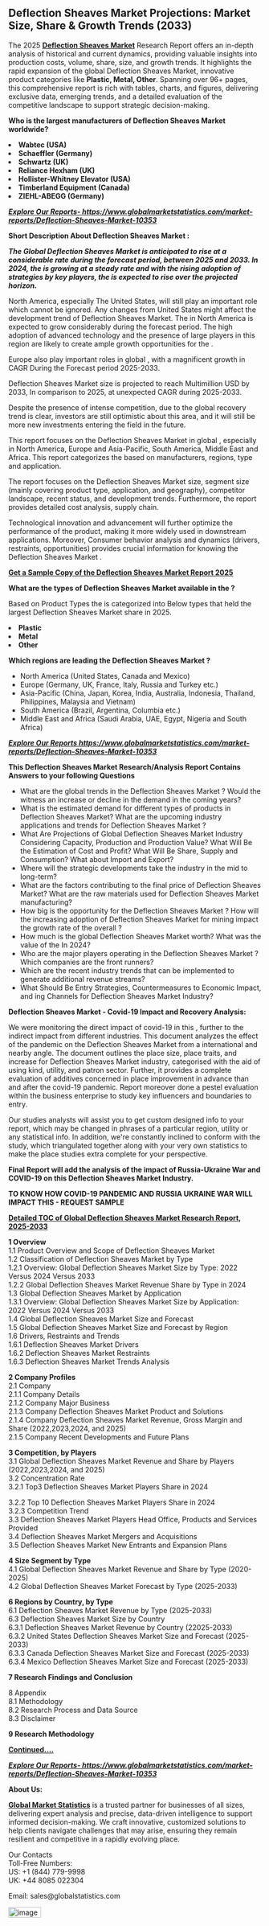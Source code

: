 <h2><strong>Deflection Sheaves Market Projections: Market Size, Share & Growth Trends (2033)</strong></h2><p>The 2025 <strong><a href="https://www.globalmarketstatistics.com/market-reports/Deflection-Sheaves-Market-10353">Deflection Sheaves Market</a></strong> Research Report offers an in-depth analysis of historical and current dynamics, providing valuable insights into production costs, volume, share, size, and growth trends. It highlights the rapid expansion of the global Deflection Sheaves Market, innovative product categories like <strong>Plastic, Metal, Other</strong>. Spanning over 96+ pages, this comprehensive report is rich with tables, charts, and figures, delivering exclusive data, emerging trends, and a detailed evaluation of the competitive landscape to support strategic decision-making.</p><p><strong>Who is the largest manufacturers of Deflection Sheaves Market worldwide?</strong></p><p><strong><li>Wabtec (USA)<li>Schaeffler (Germany)<li>Schwartz (UK)<li>Reliance Hexham (UK)<li>Hollister-Whitney Elevator (USA)<li>Timberland Equipment (Canada)<li>ZIEHL-ABEGG (Germany)</strong></p><p><strong><em><a href="https://www.globalmarketstatistics.com/market-reports/Deflection-Sheaves-Market-10353">Explore Our Reports-&nbsp;https://www.globalmarketstatistics.com/market-reports/Deflection-Sheaves-Market-10353</a></em></strong></p><p><strong>Short Description About Deflection Sheaves Market :</strong></p><p><strong><em>The Global Deflection Sheaves Market is anticipated to rise at a considerable rate during the forecast period, between 2025 and 2033. In 2024, the is growing at a steady rate and with the rising adoption of strategies by key players, the is expected to rise over the projected horizon.</em></strong></p><p>North America, especially The United States, will still play an important role which cannot be ignored. Any changes from United States might affect the development trend of Deflection Sheaves Market. The in North America is expected to grow considerably during the forecast period. The high adoption of advanced technology and the presence of large players in this region are likely to create ample growth opportunities for the .</p><p>Europe also play important roles in global , with a magnificent growth in CAGR During the Forecast period 2025-2033.</p><p>Deflection Sheaves Market size is projected to reach Multimillion USD by 2033, In comparison to 2025, at unexpected CAGR during 2025-2033.</p><p>Despite the presence of intense competition, due to the global recovery trend is clear, investors are still optimistic about this area, and it will still be more new investments entering the field in the future.</p><p>This report focuses on the Deflection Sheaves Market in global , especially in North America, Europe and Asia-Pacific, South America, Middle East and Africa. This report categorizes the based on manufacturers, regions, type and application.</p><p>The report focuses on the Deflection Sheaves Market size, segment size (mainly covering product type, application, and geography), competitor landscape, recent status, and development trends. Furthermore, the report provides detailed cost analysis, supply chain.</p><p>Technological innovation and advancement will further optimize the performance of the product, making it more widely used in downstream applications. Moreover, Consumer behavior analysis and dynamics (drivers, restraints, opportunities) provides crucial information for knowing the Deflection Sheaves Market .</p><p><strong><a href="https://www.globalmarketstatistics.com/market-reports/Deflection-Sheaves-Market-10353">Get a Sample Copy of the Deflection Sheaves Market Report 2025</a></strong></p><p><strong>What are the types of Deflection Sheaves Market available in the ?</strong></p><p>Based on Product Types the is categorized into Below types that held the largest Deflection Sheaves Market share in 2025.</p><p><strong><li>Plastic<li>Metal<li>Other</strong></p><p><strong>Which regions are leading the Deflection Sheaves Market ?</strong></p><ul><li>North America (United States, Canada and Mexico)</li><li>Europe (Germany, UK, France, Italy, Russia and Turkey etc.)</li><li>Asia-Pacific (China, Japan, Korea, India, Australia, Indonesia, Thailand, Philippines, Malaysia and Vietnam)</li><li>South America (Brazil, Argentina, Columbia etc.)</li><li>Middle East and Africa (Saudi Arabia, UAE, Egypt, Nigeria and South Africa)</li></ul><p><strong><em><a href="https://www.globalmarketstatistics.com/market-reports/Deflection-Sheaves-Market-10353">Explore Our Reports https://www.globalmarketstatistics.com/market-reports/Deflection-Sheaves-Market-10353</a></em></strong></p><p><strong>This Deflection Sheaves Market Research/Analysis Report Contains Answers to your following Questions</strong></p><ul><li>What are the global trends in the Deflection Sheaves Market ? Would the witness an increase or decline in the demand in the coming years?</li><li>What is the estimated demand for different types of products in Deflection Sheaves Market? What are the upcoming industry applications and trends for Deflection Sheaves Market ?</li><li>What Are Projections of Global Deflection Sheaves Market Industry Considering Capacity, Production and Production Value? What Will Be the Estimation of Cost and Profit? What Will Be Share, Supply and Consumption? What about Import and Export?</li><li>Where will the strategic developments take the industry in the mid to long-term?</li><li>What are the factors contributing to the final price of Deflection Sheaves Market? What are the raw materials used for Deflection Sheaves Market manufacturing?</li><li>How big is the opportunity for the Deflection Sheaves Market ? How will the increasing adoption of Deflection Sheaves Market for mining impact the growth rate of the overall ?</li><li>How much is the global Deflection Sheaves Market worth? What was the value of the In 2024?</li><li>Who are the major players operating in the Deflection Sheaves Market ? Which companies are the front runners?</li><li>Which are the recent industry trends that can be implemented to generate additional revenue streams?</li><li>What Should Be Entry Strategies, Countermeasures to Economic Impact, and ing Channels for Deflection Sheaves Market Industry?</li></ul><p><strong>Deflection Sheaves Market - Covid-19 Impact and Recovery Analysis:</strong></p><p>We were monitoring the direct impact of covid-19 in this , further to the indirect impact from different industries. This document analyzes the effect of the pandemic on the Deflection Sheaves Market from a international and nearby angle. The document outlines the place size, place traits, and increase for Deflection Sheaves Market industry, categorised with the aid of using kind, utility, and patron sector. Further, it provides a complete evaluation of additives concerned in place improvement in advance than and after the covid-19 pandemic. Report moreover done a pestel evaluation within the business enterprise to study key influencers and boundaries to entry.</p><p>Our studies analysts will assist you to get custom designed info to your report, which may be changed in phrases of a particular region, utility or any statistical info. In addition, we're constantly inclined to conform with the study, which triangulated together along with your very own statistics to make the place studies extra complete for your perspective.</p><p><strong>Final Report will add the analysis of the impact of Russia-Ukraine War and COVID-19 on this Deflection Sheaves Market Industry.</strong></p><p><strong>TO KNOW HOW COVID-19 PANDEMIC AND RUSSIA UKRAINE WAR WILL IMPACT THIS - REQUEST SAMPLE</strong></p><p><strong><a href="https://www.globalmarketstatistics.com/market-reports/Deflection-Sheaves-Market-10353">Detailed TOC of Global Deflection Sheaves Market Research Report, 2025-2033</a></strong></p><p><strong>1 Overview</strong><br /> 1.1 Product Overview and Scope of Deflection Sheaves Market<br /> 1.2 Classification of Deflection Sheaves Market by Type<br /> 1.2.1 Overview: Global Deflection Sheaves Market Size by Type: 2022 Versus 2024 Versus 2033<br /> 1.2.2 Global Deflection Sheaves Market Revenue Share by Type in 2024<br /> 1.3 Global Deflection Sheaves Market by Application<br /> 1.3.1 Overview: Global Deflection Sheaves Market Size by Application: 2022&nbsp;Versus 2024 Versus 2033<br /> 1.4 Global Deflection Sheaves Market Size and Forecast<br /> 1.5 Global Deflection Sheaves Market Size and Forecast by Region<br /> 1.6 Drivers, Restraints and Trends<br /> 1.6.1 Deflection Sheaves Market Drivers<br /> 1.6.2 Deflection Sheaves Market Restraints<br /> 1.6.3 Deflection Sheaves Market Trends Analysis</p><p><strong>2 Company Profiles</strong><br /> 2.1 Company<br /> 2.1.1 Company Details<br /> 2.1.2 Company Major Business<br /> 2.1.3 Company Deflection Sheaves Market Product and Solutions<br /> 2.1.4 Company Deflection Sheaves Market Revenue, Gross Margin and Share (2022,2023,2024, and 2025)<br /> 2.1.5 Company Recent Developments and Future Plans</p><p><strong>3 Competition, by Players</strong><br /> 3.1 Global Deflection Sheaves Market Revenue and Share by Players (2022,2023,2024, and 2025)<br /> 3.2 Concentration Rate<br /> 3.2.1 Top3 Deflection Sheaves Market Players Share in 2024</p><p>3.2.2 Top 10 Deflection Sheaves Market Players Share in 2024<br /> 3.2.3 Competition Trend<br /> 3.3 Deflection Sheaves Market Players Head Office, Products and Services Provided<br /> 3.4 Deflection Sheaves Market Mergers and Acquisitions<br /> 3.5 Deflection Sheaves Market New Entrants and Expansion Plans</p><p><strong>4 Size Segment by Type</strong><br /> 4.1 Global Deflection Sheaves Market Revenue and Share by Type (2020-2025)<br /> 4.2 Global Deflection Sheaves Market Forecast by Type (2025-2033)</p><p><strong>6 Regions by Country, by Type</strong><br /> 6.1 Deflection Sheaves Market Revenue by Type (2025-2033)<br /> 6.3 Deflection Sheaves Market Size by Country<br /> 6.3.1 Deflection Sheaves Market Revenue by Country (22025-2033)<br /> 6.3.2 United States Deflection Sheaves Market Size and Forecast (2025-2033)<br /> 6.3.3 Canada Deflection Sheaves Market Size and Forecast (2025-2033)<br /> 6.3.4 Mexico Deflection Sheaves Market Size and Forecast (2025-2033)</p><p><strong>7 Research Findings and Conclusion</strong></p><p>8 Appendix<br /> 8.1 Methodology<br /> 8.2 Research Process and Data Source<br /> 8.3 Disclaimer</p><p><strong>9 Research Methodology</strong></p><p><strong><a href="https://www.globalmarketstatistics.com/market-reports/Deflection-Sheaves-Market-10353">Continued&hellip;.</a></strong></p><p><strong><em><a href="https://www.globalmarketstatistics.com/market-reports/Deflection-Sheaves-Market-10353">Explore Our Reports-&nbsp;https://www.globalmarketstatistics.com/market-reports/Deflection-Sheaves-Market-10353</a></em></strong></p><p><strong>About Us:</strong></p><p><strong><a href="https://www.globalmarketstatistics.com/">Global Market Statistics</a></strong> is a trusted partner for businesses of all sizes, delivering expert analysis and precise, data-driven intelligence to support informed decision-making. We craft innovative, customized solutions to help clients navigate challenges that may arise, ensuring they remain resilient and competitive in a rapidly evolving place.</p><p>Our Contacts<br /> Toll-Free Numbers:<br /> US: +1 (844) 779-9998<br /> UK: +44 8085 022304</p><p>Email: sales@globalstatistics.com</p>
<img width="65" height="21" alt="image" src="https://github.com/user-attachments/assets/bda16b20-bac6-4796-9d69-b2f969fca8db" />

